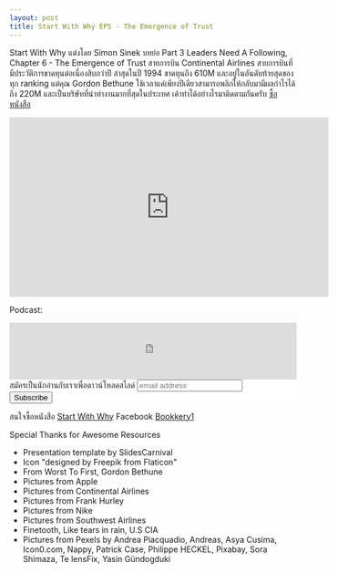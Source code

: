 ```yaml
---
layout: post
title: Start With Why EP5 - The Emergence of Trust
---
```

Start With Why แต่งโดย Simon Sinek
บทย่อ Part 3 Leaders Need A Following, Chapter 6 - The Emergence of Trust
สายการบิน Continental Airlines สายการบินที่มีประวัติการขาดทุนต่อเนื่องสิบกว่าปี ล่าสุดในปี 1994 ขาดทุนถึง 610M และอยู่ในอันดับท้ายสุดของทุก ranking แต่คุณ Gordon Bethune ใช้เวลาแค่เพียงปีเดียวสามารถพลิกให้กลับมามีผลกำไรได้ถึง 220M และเป็นบริษัทที่น่าทำงานมากที่สุดในประเทศ เค้าทำได้อย่างไรมาติดตามกันครับ
<a href="https://amzn.to/3m5VYEQ">ซื้อหนังสือ</a>

<iframe width="560" height="315" src="https://www.youtube.com/embed/fSYxcWB3u3c" frameborder="0" allow="accelerometer; autoplay; clipboard-write; encrypted-media; gyroscope; picture-in-picture" allowFullScreen="true"></iframe>

Podcast:
<iframe src="https://tunein.com/embed/player/t158690665/" style="width:100%; height:100px;" scrolling="no" frameborder="no"></iframe>

<!-- Begin Mailchimp Signup Form -->
<link href="//cdn-images.mailchimp.com/embedcode/slim-10_7.css" rel="stylesheet" type="text/css">
<style type="text/css">
    #mc_embed_signup{background:#fff; clear:left; font:14px Helvetica,Arial,sans-serif; }
    /* Add your own Mailchimp form style overrides in your site stylesheet or in this style block.
       We recommend moving this block and the preceding CSS link to the HEAD of your HTML file. */
</style>
<div id="mc_embed_signup">
<form action="https://bookkery.us2.list-manage.com/subscribe/post?u=1554382b42fb23935404d7a17&amp;id=652ef195e7" method="post" id="mc-embedded-subscribe-form" name="mc-embedded-subscribe-form" class="validate" target="_blank" novalidate>
    <div id="mc_embed_signup_scroll">
    <label for="mce-EMAIL">สมัครเป็นนักอ่านกับเราเพื่อดาวน์โหลดสไลด์</label>
    <input type="email" value="" name="EMAIL" class="email" id="mce-EMAIL" placeholder="email address" required>
    <!-- real people should not fill this in and expect good things - do not remove this or risk form bot signups-->
    <div style="position: absolute; left: -5000px;" aria-hidden="true"><input type="text" name="b_1554382b42fb23935404d7a17_652ef195e7" tabindex="-1" value=""></div>
    <div class="clear"><input type="submit" value="Subscribe" name="subscribe" id="mc-embedded-subscribe" class="button"></div>
    </div>
</form>
</div>

สนใจซื้อหนังสือ <a href="https://amzn.to/3m5VYEQ">Start With Why</a>
Facebook <a href="https://www.facebook.com/bookkery1">Bookkery1</a>

Special Thanks for Awesome Resources 
- Presentation template by SlidesCarnival
- Icon "designed by Freepik from Flaticon"
- From Worst To First, Gordon Bethune
- Pictures from Apple
- Pictures from Continental Airlines
- Pictures from Frank Hurley
- Pictures from Nike
- Pictures from Southwest Airlines
- Finetooth, Like tears in rain, U.S CIA
- Pictures from Pexels by Andrea Piacquadio, Andreas, Asya Cusima, Icon0.com, Nappy, Patrick Case, Philippe HECKEL, Pixabay, Sora Shimaza, Te lensFix, Yasin Gündogduki
